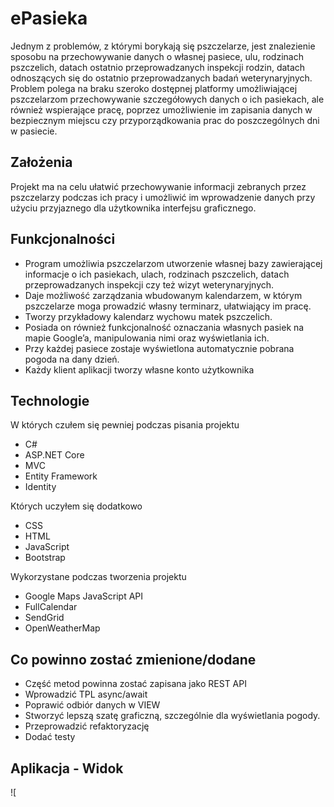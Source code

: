 # ePasieka

Jednym z problemów, z którymi borykają się pszczelarze, jest
znalezienie sposobu na przechowywanie danych o własnej pasiece, ulu,
rodzinach pszczelich, datach ostatnio przeprowadzanych inspekcji rodzin,
datach odnoszących się do ostatnio przeprowadzanych badań
weterynaryjnych. Problem polega na braku szeroko dostępnej platformy
umożliwiającej pszczelarzom przechowywanie szczegółowych danych o ich
pasiekach, ale również wspierające pracę, poprzez umożliwienie im
zapisania danych w bezpiecznym miejscu czy przyporządkowania prac do
poszczególnych dni w pasiecie. 

## Założenia

Projekt ma na celu ułatwić przechowywanie informacji zebranych
przez pszczelarzy podczas ich pracy i umożliwić im wprowadzenie danych
przy użyciu przyjaznego dla użytkownika interfejsu graficznego.

## Funkcjonalności

- Program umożliwia pszczelarzom utworzenie własnej bazy
zawierającej informacje o ich pasiekach, ulach, rodzinach pszczelich, datach
przeprowadzanych inspekcji czy też wizyt weterynaryjnych.
- Daje możliwość zarządzania wbudowanym kalendarzem, w którym pszczelarze
moga prowadzić własny terminarz, ułatwiający im pracę.
- Tworzy przykładowy kalendarz wychowu matek pszczelich.
- Posiada on również funkcjonalność oznaczania własnych
pasiek na mapie Google’a, manipulowania nimi oraz wyświetlania ich.
- Przy każdej pasiece zostaje wyświetlona automatycznie pobrana pogoda na dany dzień.
- Każdy klient aplikacji tworzy własne konto użytkownika 

## Technologie

W których czułem się pewniej podczas pisania projektu
- C#
- ASP.NET Core
- MVC
- Entity Framework
- Identity

Których uczyłem się dodatkowo
- CSS
- HTML
- JavaScript
- Bootstrap 

Wykorzystane podczas tworzenia projektu
- Google Maps JavaScript API
- FullCalendar
- SendGrid
- OpenWeatherMap

## Co powinno zostać zmienione/dodane

- Część metod powinna zostać zapisana jako REST API
- Wprowadzić TPL async/await 
- Poprawić odbiór danych w VIEW
- Stworzyć lepszą szatę graficzną, szczególnie dla wyświetlania pogody.
- Przeprowadzić refaktoryzację
- Dodać testy

## Aplikacja - Widok

![





